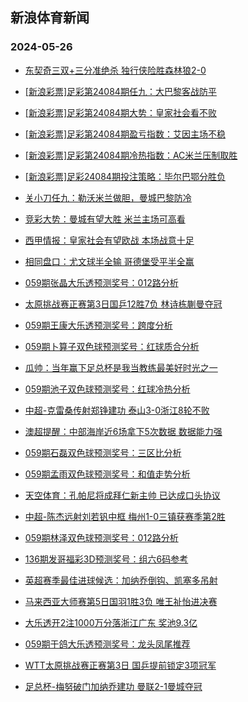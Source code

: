 ## 新浪体育新闻 
### 2024-05-26

+ [东契奇三双+三分准绝杀 独行侠险胜森林狼2-0](https://sports.sina.com.cn/basketball/nba/2024-05-25/doc-inawmema4741778.shtml)

+ [[新浪彩票]足彩第24084期任九：大巴黎客战防平](https://sports.sina.com.cn/l/2024-05-25/doc-inawkyax6134814.shtml)

+ [[新浪彩票]足彩第24084期大势：皇家社会看不败](https://sports.sina.com.cn/l/2024-05-25/doc-inawkyce4794441.shtml)

+ [[新浪彩票]足彩第24084期盈亏指数：艾因主场不稳](https://sports.sina.com.cn/l/2024-05-25/doc-inawkyce4796504.shtml)

+ [[新浪彩票]足彩第24084期冷热指数：AC米兰压制取胜](https://sports.sina.com.cn/l/2024-05-25/doc-inawmema4710036.shtml)

+ [[新浪彩票]足彩24084期投注策略：毕尔巴鄂分胜负](https://sports.sina.com.cn/l/2024-05-25/doc-inawkyax6135426.shtml)

+ [关小刀任九：勒沃米兰做胆，曼城巴黎防冷](https://sports.sina.com.cn/l/2024-05-25/doc-inawmqyw4540279.shtml)

+ [竞彩大势：曼城有望大胜 米兰主场可高看](https://sports.sina.com.cn/l/2024-05-25/doc-inawkyax6133231.shtml)

+ [西甲情报：皇家社会有望欧战 本场战意十足](https://sports.sina.com.cn/l/2024-05-25/doc-inawmekv6083924.shtml)

+ [相同盘口：尤文球半全输 哥德堡受平半全赢](https://sports.sina.com.cn/l/2024-05-25/doc-inawmema4721347.shtml)

+ [059期张晶大乐透预测奖号：012路分析](https://sports.sina.com.cn/l/2024-05-25/doc-inawmqyr5861776.shtml)

+ [太原挑战赛正赛第3日国乒12胜7负 林诗栋蒯曼夺冠](https://sports.sina.com.cn/others/pingpang/2024-05-25/doc-inawnfwq4215352.shtml)

+ [059期王康大乐透预测奖号：跨度分析](https://sports.sina.com.cn/l/2024-05-25/doc-inawmqyr5861868.shtml)

+ [059期卜算子双色球预测奖号：红球质合分析](https://sports.sina.com.cn/l/2024-05-25/doc-inawmqyw4520070.shtml)

+ [瓜帅：当年赢下足总杯是我当教练最美好时光之一](https://sports.sina.com.cn/g/pl/2024-05-25/doc-inawmzqm5683682.shtml)

+ [059期池子双色球预测奖号：红球冷热分析](https://sports.sina.com.cn/l/2024-05-25/doc-inawmqyw4520659.shtml)

+ [中超-克雷桑传射郑铮建功 泰山3-0浙江8轮不败](https://sports.sina.com.cn/china/j/2024-05-25/doc-inawnfwi5567605.shtml)

+ [澳超提醒：中部海岸近6场拿下5次数据 数据能力强](https://sports.sina.com.cn/l/2024-05-25/doc-inawmekv6082847.shtml)

+ [059期石磊双色球预测奖号：三区比分析](https://sports.sina.com.cn/l/2024-05-25/doc-inawmqyr5859315.shtml)

+ [059期孟雨双色球预测奖号：和值走势分析](https://sports.sina.com.cn/l/2024-05-25/doc-inawmqyr5859730.shtml)

+ [天空体育：孔帕尼将成拜仁新主帅 已达成口头协议](https://sports.sina.com.cn/global/germany/2024-05-25/doc-inawnfwq4215046.shtml)

+ [中超-陈杰远射刘若钒中框 梅州1-0三镇获赛季第2胜](https://sports.sina.com.cn/china/j/2024-05-25/doc-inawnfwi5567868.shtml)

+ [059期林泽双色球预测奖号：012路分析](https://sports.sina.com.cn/l/2024-05-25/doc-inawmqyw4519916.shtml)

+ [136期发哥福彩3D预测奖号：组六6码参考](https://sports.sina.com.cn/l/2024-05-25/doc-inawmqyr5867420.shtml)

+ [英超赛季最佳进球候选：加纳乔倒钩、凯塞多吊射](https://sports.sina.com.cn/g/2024-05-23/doc-inawcuze2838478.shtml)

+ [马来西亚大师赛第5日国羽1胜3负 唯王祉怡进决赛](https://sports.sina.com.cn/others/badmin/2024-05-25/doc-inawnfwq4221652.shtml)

+ [大乐透开2注1000万分落浙江广东 奖池9.3亿](https://sports.sina.com.cn/l/2024-05-25/doc-inawnfwq4230633.shtml)

+ [059期于鸽大乐透预测奖号：龙头凤尾推荐](https://sports.sina.com.cn/l/2024-05-23/doc-inaweseu2498587.shtml)

+ [WTT太原挑战赛正赛第3日 国乒提前锁定3项冠军](https://sports.sina.com.cn/others/pingpang/2024-05-25/doc-inawmqyr5868162.shtml)

+ [足总杯-梅努破门加纳乔建功 曼联2-1曼城夺冠](https://sports.sina.com.cn/g/pl/2024-05-26/doc-inawpazx5145620.shtml)

